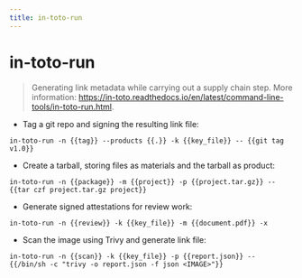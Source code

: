 ```yaml
---
title: in-toto-run
---
```

# in-toto-run

> Generating link metadata while carrying out a supply chain step.
> More information: <https://in-toto.readthedocs.io/en/latest/command-line-tools/in-toto-run.html>.

- Tag a git repo and signing the resulting link file:

`in-toto-run -n {{tag}} --products {{.}} -k {{key_file}} -- {{git tag v1.0}}`

- Create a tarball, storing files as materials and the tarball as product:

`in-toto-run -n {{package}} -m {{project}} -p {{project.tar.gz}} -- {{tar czf project.tar.gz project}}`

- Generate signed attestations for review work:

`in-toto-run -n {{review}} -k {{key_file}} -m {{document.pdf}} -x`

- Scan the image using Trivy and generate link file:

`in-toto-run -n {{scan}} -k {{key_file}} -p {{report.json}} -- {{/bin/sh -c "trivy -o report.json -f json <IMAGE>"}}`
